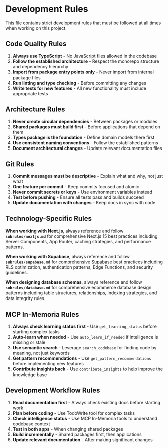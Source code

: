# Development Rules

This file contains strict development rules that must be followed at all times when working on this project.

## Code Quality Rules

1. **Always use TypeScript** - No JavaScript files allowed in the codebase
2. **Follow the established architecture** - Respect the monorepo structure and dependency hierarchy
3. **Import from package entry points only** - Never import from internal package files
4. **Run linting and type checking** - Before committing any changes
5. **Write tests for new features** - All new functionality must include appropriate tests

## Architecture Rules

1. **Never create circular dependencies** - Between packages or modules
2. **Shared packages must build first** - Before applications that depend on them
3. **Types package is the foundation** - Define domain models there first
4. **Use consistent naming conventions** - Follow the established patterns
5. **Document architectural changes** - Update relevant documentation files

## Git Rules

1. **Commit messages must be descriptive** - Explain what and why, not just what
2. **One feature per commit** - Keep commits focused and atomic
3. **Never commit secrets or keys** - Use environment variables instead
4. **Test before pushing** - Ensure all tests pass and builds succeed
5. **Update documentation with changes** - Keep docs in sync with code

## Technology-Specific Rules

**When working with Next.js**, always reference and follow **`subrules/nextjs.md`** for comprehensive Next.js 15 best practices including Server Components, App Router, caching strategies, and performance patterns.

**When working with Supabase**, always reference and follow **`subrules/supabase.md`** for comprehensive Supabase best practices including RLS optimization, authentication patterns, Edge Functions, and security guidelines.

**When designing database schemas**, always reference and follow **`subrules/database.md`** for comprehensive ecommerce database design patterns including table structures, relationships, indexing strategies, and data integrity rules.

## MCP In-Memoria Rules

1. **Always check learning status first** - Use `get_learning_status` before starting complex tasks
2. **Auto-learn when needed** - Use `auto_learn_if_needed` if intelligence is missing or stale
3. **Use semantic search** - Leverage `search_codebase` for finding code by meaning, not just keywords
4. **Get pattern recommendations** - Use `get_pattern_recommendations` before implementing new features
5. **Contribute insights back** - Use `contribute_insights` to help improve the knowledge base

## Development Workflow Rules

1. **Read documentation first** - Always check existing docs before starting work
2. **Plan before coding** - Use TodoWrite tool for complex tasks
3. **Check intelligence status** - Use MCP In-Memoria tools to understand codebase context
4. **Test in both apps** - When changing shared packages
5. **Build incrementally** - Shared packages first, then applications
6. **Update relevant documentation** - After making significant changes
